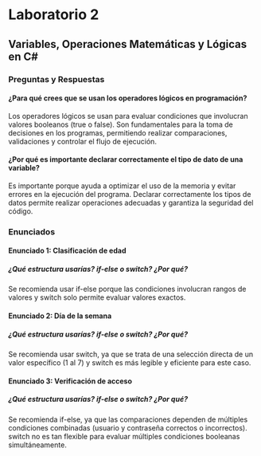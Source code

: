 # Laboratorio 2
## Variables, Operaciones Matemáticas y Lógicas en C#
### Preguntas y Respuestas
#### ¿Para qué crees que se usan los operadores lógicos en programación?
Los operadores lógicos se usan para evaluar condiciones que involucran valores booleanos (true o false). Son fundamentales para la toma de decisiones en los programas, permitiendo realizar comparaciones, validaciones y controlar el flujo de ejecución.

#### ¿Por qué es importante declarar correctamente el tipo de dato de una variable?
Es importante porque ayuda a optimizar el uso de la memoria y evitar errores en la ejecución del programa. Declarar correctamente los tipos de datos permite realizar operaciones adecuadas y garantiza la seguridad del código.

### Enunciados

#### Enunciado 1: Clasificación de edad
##### ¿Qué estructura usarías? if-else o switch? ¿Por qué?
Se recomienda usar if-else porque las condiciones involucran rangos de valores y switch solo permite evaluar valores exactos.

#### Enunciado 2: Día de la semana
##### ¿Qué estructura usarías? if-else o switch? ¿Por qué?
Se recomienda usar switch, ya que se trata de una selección directa de un valor específico (1 al 7) y switch es más legible y eficiente para este caso.

#### Enunciado 3: Verificación de acceso
##### ¿Qué estructura usarías? if-else o switch? ¿Por qué?
Se recomienda if-else, ya que las comparaciones dependen de múltiples condiciones combinadas (usuario y contraseña correctos o incorrectos). switch no es tan flexible para evaluar múltiples condiciones booleanas simultáneamente.
